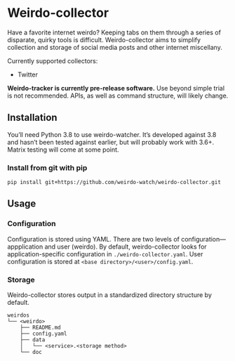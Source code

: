 # Weirdo-collector
Have a favorite internet weirdo? Keeping tabs on them through a series of disparate, quirky tools is difficult. Weirdo-collector aims to simplify collection and storage of social media posts and other internet miscellany.

Currently supported collectors:
* Twitter

**Weirdo-tracker is currently pre-release software.** Use beyond simple trial is not recommended. APIs, as well as command structure, will likely change.

## Installation
 You’ll need Python 3.8 to use weirdo-watcher. It’s developed against 3.8 and hasn’t been tested against earlier, but will probably work with 3.6+. Matrix testing will come at some point.

### Install from git with pip
```
pip install git+https://github.com/weirdo-watch/weirdo-collector.git
```

## Usage

### Configuration
Configuration is stored using YAML. There are two levels of configuration— appplication and user (weirdo). By default, weirdo-collector looks for application-specific configuration in `./weirdo-collector.yaml`. User configuration is stored at `<base directory>/<user>/config.yaml`.

### Storage
Weirdo-collector stores output in a standardized directory structure by default.

```
weirdos
└── <weirdo>
    ├── README.md
    ├── config.yaml
    ├── data
    │   └── <service>.<storage method>
    └── doc
```
